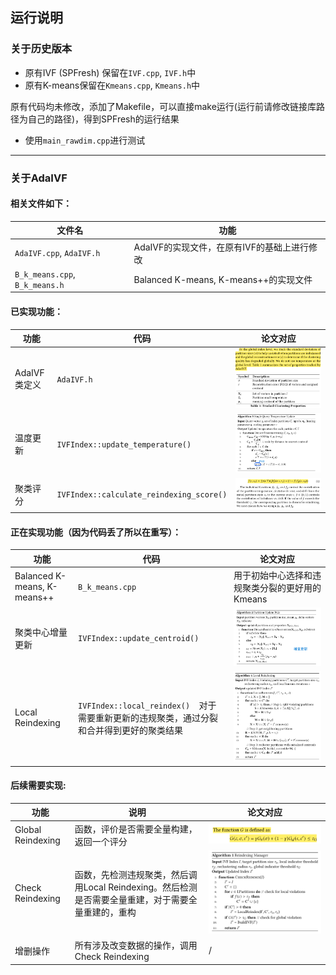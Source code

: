 ## 运行说明
### 关于历史版本
- 原有IVF (SPFresh) 保留在``IVF.cpp``, ``IVF.h``中
- 原有K-means保留在``Kmeans.cpp``, ``Kmeans.h``中

原有代码均未修改，添加了Makefile，可以直接make运行(运行前请修改链接库路径为自己的路径)，得到SPFresh的运行结果

- 使用``main_rawdim.cpp``进行测试

---

### 关于AdaIVF
#### 相关文件如下：
文件名 | 功能 
---|---
``AdaIVF.cpp``, ``AdaIVF.h`` | AdaIVF的实现文件，在原有IVF的基础上进行修改
``B_k_means.cpp``, ``B_k_means.h`` | Balanced K-means, K-means++的实现文件

#### 已实现功能：
功能 | 代码 | 论文对应 
---|---|---
AdaIVF类定义 | ``AdaIVF.h`` | ![alt text](pics/image.png)
温度更新 | ``IVFIndex::update_temperature()`` | ![alt text](pics/image-1.png)
聚类评分 | ``IVFIndex::calculate_reindexing_score()`` | ![alt text](pics/image-2.png)

#### 正在实现功能（因为代码丢了所以在重写）：
功能 | 代码 | 论文对应
---|---|---
Balanced K-means, K-means++ | ``B_k_means.cpp`` | 用于初始中心选择和违规聚类分裂的更好用的Kmeans
聚类中心增量更新 | ``IVFIndex::update_centroid()`` | ![alt text](pics/image-3.png)
Local Reindexing | ``IVFIndex::local_reindex()  ``对于需要重新更新的违规聚类，通过分裂和合并得到更好的聚类结果 | ![alt text](pics/image-4.png)

#### 后续需要实现:
功能 | 说明 | 论文对应
---|---|---
Global Reindexing | 函数，评价是否需要全量构建，返回一个评分 | ![alt text](pics/image-6.png)
Check Reindexing | 函数，先检测违规聚类，然后调用Local Reindexing。然后检测是否需要全量重建，对于需要全量重建的，重构 | ![alt text](pics/image-5.png)
增删操作 | 所有涉及改变数据的操作，调用Check Reindexing | /
